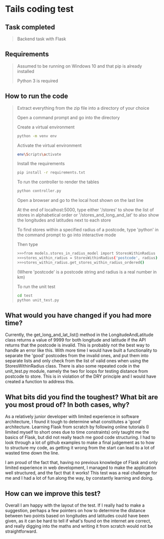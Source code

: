 # Tails coding test

## Task completed
> Backend task with Flask 

## Requirements
> Assumed to be running on Windows 10 and that pip is already installed
>
> Python 3 is required

## How to run the code
> Extract everything from the zip file into a directory of your choice
>
> Open a command prompt and go into the directory
>
> Create a virtual environment
> ```bash
> python -m venv env
> ```
>
> Activate the virtual environment
> ```bash
> env\Scripts\activate
> ```
>
> Install the requirements
> ```bash
> pip install -r requirements.txt
> ```
> 
> To run the controller to render the tables
> ```bash
> python controller.py
> ```
> Open a browser and go to the local host shown on the last line
>
> At the end of localhost:5000, type either '/stores' to show the list of stores in alphabetical order or '/stores_and_long_and_lat' to also show the longitudes and latitudes next to each store
>
> To find stores within a specified radius of a postcode, type 'python' in the command prompt to go into interactive mode
>
> Then type
> ```bash
> >>>from models.stores_in_radius_model import StoresWithinRadius
> >>>stores_within_radius = StoresWithinRadius('postcode', radius)
> >>>stores_within_radius.get_stores_within_radius_ordered()
> ```
> (Where 'postcode' is a postcode string and radius is a real number in km)
>
> To run the unit test
> ```bash
> cd test
> python unit_test.py
> ```

## What would you have changed if you had more time?

Currently, the get_long_and_lat_list() method in the LongitudeAndLatitude class returns a value of 9999 for both longitude and latitude if the API returns that the postcode is invalid. This is probably not the best way to handle an error like this. With more time I would have built a functionality to separate the 'good' postcodes from the invalid ones, and put them into separate lists and only check from the list of valid ones when using the StoresWithinRadius class.
There is also some repeated code in the unit_test.py module, namely the two for loops for testing distance from postcode to store. This is in violation of the DRY principle and I would have created a function to address this.

## What bits did you find the toughest? What bit are you most proud of? In both cases, why?

As a relatively junior developer with limited experience in software architecture, I found it tough to determine what constitutes a 'good' architecture. Learning Flask from scratch by following online tutorials (I limited myself to short ones due to time constraints) only taught me the basics of Flask, but did not really teach me good code structuring. I had to look through a lot of github examples to make a final judgement as to how to structure my code, as getting it wrong from the start can lead to a lot of wasted time down the line.

I am proud of the fact that, having no previous knowledge of Flask and only limited experience in web development, I managed to make the application well structured, and the fact that it works! This test was a real challenge for me and I had a lot of fun along the way, by constantly learning and doing.

## How can we improve this test?

Overall I am happy with the layout of the test. If I really had to make a suggestion, perhaps a few pointers on how to determine the distance between two points based on longitudes and latitudes could have been given, as it can be hard to tell if what's found on the internet are correct, and really digging into the maths and writing it from scratch would not be straightforward.
